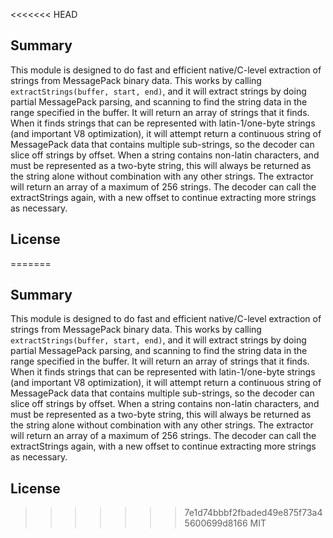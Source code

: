 <<<<<<< HEAD
## Summary
This module is designed to do fast and efficient native/C-level extraction of strings from MessagePack binary data. This works by calling `extractStrings(buffer, start, end)`, and it will extract strings by doing partial MessagePack parsing, and scanning to find the string data in the range specified in the buffer. It will return an array of strings that it finds. When it finds strings that can be represented with latin-1/one-byte strings (and important V8 optimization), it will attempt return a continuous string of MessagePack data that contains multiple sub-strings, so the decoder can slice off strings by offset. When a string contains non-latin characters, and must be represented as a two-byte string, this will always be returned as the string alone without combination with any other strings. The extractor will return an array of a maximum of 256 strings. The decoder can call the extractStrings again, with a new offset to continue extracting more strings as necessary.

## License
=======
## Summary
This module is designed to do fast and efficient native/C-level extraction of strings from MessagePack binary data. This works by calling `extractStrings(buffer, start, end)`, and it will extract strings by doing partial MessagePack parsing, and scanning to find the string data in the range specified in the buffer. It will return an array of strings that it finds. When it finds strings that can be represented with latin-1/one-byte strings (and important V8 optimization), it will attempt return a continuous string of MessagePack data that contains multiple sub-strings, so the decoder can slice off strings by offset. When a string contains non-latin characters, and must be represented as a two-byte string, this will always be returned as the string alone without combination with any other strings. The extractor will return an array of a maximum of 256 strings. The decoder can call the extractStrings again, with a new offset to continue extracting more strings as necessary.

## License
>>>>>>> 7e1d74bbbf2fbaded49e875f73a45600699d8166
MIT